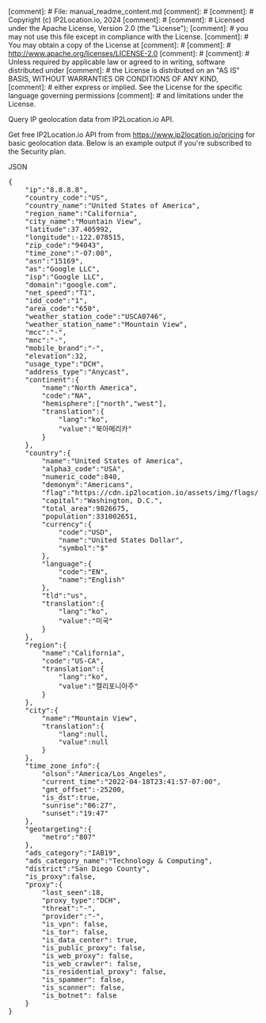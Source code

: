 \[comment\]: # File: manual_readme_content.md
\[comment\]: #
\[comment\]: # Copyright (c) IP2Location.io, 2024
\[comment\]: #
\[comment\]: # Licensed under the Apache License, Version 2.0 (the "License");
\[comment\]: # you may not use this file except in compliance with the License.
\[comment\]: # You may obtain a copy of the License at
\[comment\]: #
\[comment\]: # http://www.apache.org/licenses/LICENSE-2.0
\[comment\]: #
\[comment\]: # Unless required by applicable law or agreed to in writing, software distributed under
\[comment\]: # the License is distributed on an "AS IS" BASIS, WITHOUT WARRANTIES OR CONDITIONS OF ANY KIND,
\[comment\]: # either express or implied. See the License for the specific language governing permissions
\[comment\]: # and limitations under the License.

Query IP geolocation data from IP2Location.io API.

Get free IP2Location.io API from from https://www.ip2location.io/pricing for basic geolocation data.
Below is an example output if you're subscribed to the Security plan.

JSON

<pre>{
	"ip":"8.8.8.8",
	"country_code":"US",
	"country_name":"United States of America",
	"region_name":"California",
	"city_name":"Mountain View",
	"latitude":37.405992,
	"longitude":-122.078515,
	"zip_code":"94043",
	"time_zone":"-07:00",
	"asn":"15169",
	"as":"Google LLC",
	"isp":"Google LLC",
	"domain":"google.com",
	"net_speed":"T1",
	"idd_code":"1",
	"area_code":"650",
	"weather_station_code":"USCA0746",
	"weather_station_name":"Mountain View",
	"mcc":"-",
	"mnc":"-",
	"mobile_brand":"-",
	"elevation":32,
	"usage_type":"DCH",
	"address_type":"Anycast",
	"continent":{
		"name":"North America",
		"code":"NA",
		"hemisphere":["north","west"],
		"translation":{
			"lang":"ko",
			"value":"북아메리카"
		}
	},
	"country":{
		"name":"United States of America",
		"alpha3_code":"USA",
		"numeric_code":840,
		"demonym":"Americans",
		"flag":"https://cdn.ip2location.io/assets/img/flags/us.png",
		"capital":"Washington, D.C.",
		"total_area":9826675,
		"population":331002651,
		"currency":{
			"code":"USD",
			"name":"United States Dollar",
			"symbol":"$"
		},
		"language":{
			"code":"EN",
			"name":"English"
		},
		"tld":"us",
		"translation":{
			"lang":"ko",
			"value":"미국"
		}
	},
	"region":{
		"name":"California",
		"code":"US-CA",
		"translation":{
			"lang":"ko",
			"value":"캘리포니아주"
		}
	},
	"city":{
		"name":"Mountain View",
		"translation":{
			"lang":null,
			"value":null
		}
	},
	"time_zone_info":{
		"olson":"America/Los_Angeles",
		"current_time":"2022-04-18T23:41:57-07:00",
		"gmt_offset":-25200,
		"is_dst":true,
		"sunrise":"06:27",
		"sunset":"19:47"
	},
	"geotargeting":{
		"metro":"807"
	},
	"ads_category":"IAB19",
	"ads_category_name":"Technology & Computing",
	"district":"San Diego County",
	"is_proxy":false,
	"proxy":{
		"last_seen":18,
		"proxy_type":"DCH",
		"threat":"-",
		"provider":"-",
		"is_vpn": false,
        "is_tor": false,
        "is_data_center": true,
        "is_public_proxy": false,
        "is_web_proxy": false,
        "is_web_crawler": false,
        "is_residential_proxy": false,
        "is_spammer": false,
        "is_scanner": false,
        "is_botnet": false
	}
}
</pre>
